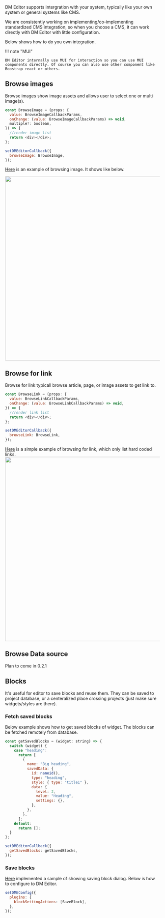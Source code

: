 DM Editor supports intergration with your system, typically like your own system or general systems like CMS.

We are consistently working on implementing/co-implementing standardized CMS integration, so when you choose a CMS, it can work directly with DM Editor with little configuration.

Below shows how to do you own integration.

!!! note "MUI"

    DM Editor internally use MUI for interaction so you can use MUI components directly. Of course you can also use other component like Boostrap react or others.

## Browse images

Browse images show image assets and allows user to select one or multi image(s).

```javascript
const BrowseImage = (props: {
  value: BrowseImageCallbackParams,
  onChange: (value: BrowseImageCallbackParams) => void,
  multiple?: boolean,
}) => {
  //render image list
  return <div></div>;
};

setDMEditorCallback({
  browseImage: BrowseImage,
});
```

[Here](https://github.com/dmeditor/dmeditor/blob/main/samples/dev/callbacks/browse-image.tsx) is an example of browsing image. It shows like below.

<img src="../../assets/browse-images.jpg" width="600px">

## Browse for link

Browse for link typicall browse article, page, or image assets to get link to.

```javascript
const BrowseLink = (props: {
  value: BrowseLinkCallbackParams,
  onChange: (value: BrowseLinkCallbackParams) => void,
}) => {
  //render link list
  return <div></div>;
};

setDMEditorCallback({
  browseLink: BrowseLink,
});
```

[Here](https://github.com/dmeditor/dmeditor/blob/main/samples/dev/callbacks/browse-link.tsx) is a simple example of browsing for link, which only list hard coded links.
<img src="../../assets/browse-links.jpg" width="600px">

## Browse Data source

Plan to come in 0.2.1

## Blocks

It's useful for editor to save blocks and reuse them. They can be saved to project database, or a centeralized place crossing projects (just make sure widgets/styles are there).

### Fetch saved blocks

Below example shows how to get saved blocks of widget. The blocks can be fetched remotely from database.

```javascript
const getSavedBlocks = (widget: string) => {
  switch (widget) {
    case "heading":
      return [
        {
          name: "Big heading",
          savedData: {
            id: nanoid(),
            type: "heading",
            style: { type: "title1" },
            data: {
              level: 2,
              value: "Heading",
              settings: {},
            },
          },
        },
      ];
    default:
      return [];
  }
};

setDMEditorCallback({
  getSavedBlocks: getSavedBlocks,
});
```

### Save blocks

[Here](https://github.com/dmeditor/dmeditor/blob/33ca2ae3100a52313ffc75daa257d657a5a27d00/samples/dev/SaveBlock.tsx#L25) implemented a sample of showing saving block dialog. Below is how to configure to DM Editor.

```javascript
setDMEConfig({
  plugins: {
    blockSettingActions: [SaveBlock],
  },
});
```
